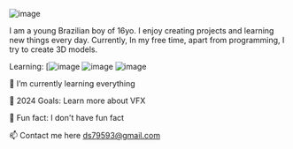 

![image](https://github.com/Diego-Cardoso0/Diego-Cardoso0/assets/128190928/5db3343e-9b1e-4d20-a24e-86dd8651e99c)

I am a young Brazilian boy of 16yo. I enjoy creating projects and learning new things every day. Currently,  In my free time, apart from programming, I try to create 3D models.



              
Learning: [![image](https://github.com/Diego-Cardoso0/Diego-Cardoso0/assets/128190928/a17ccf0e-e453-435d-9b92-b3845d4b096d) 
![image](https://github.com/Diego-Cardoso0/Diego-Cardoso0/assets/128190928/d0eb284a-9eb5-4631-abca-5b376e456a50)
![image](https://github.com/Diego-Cardoso0/Diego-Cardoso0/assets/128190928/d6ff542c-70b3-46b9-afe3-e7e619206b1c)

  

🌴 I’m currently learning everything 

🥅 2024 Goals: Learn more about VFX

🦔 Fun fact: I don't have fun fact

📫 Contact me here ds79593@gmail.com
<!---
Diego-Cardoso0/Diego-Cardoso0 is a ✨ special ✨ repository because its `README.md` (this file) appears on your GitHub profile.
You can click the Preview link to take a look at your changes.
--->
